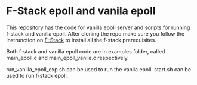 
# F-Stack epoll and vanila epoll

This repository has the code for vanilla epoll server and scripts for running f-stack and vanilla epoll. After cloning the repo make sure you follow the instrunction on [F-Stack](https://github.com/F-Stack/f-stack) to install all the f-stack prerequisites.

Both f-stack and vanilla epoll code are in examples folder, called main_epoll.c and main_epoll_vanila.c respectively.

run_vanilla_epoll_exp.sh can be used to run the vanila epoll.
start.sh can be used to run f-stack epoll.
